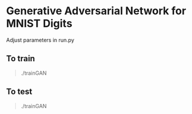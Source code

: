 Generative Adversarial Network for MNIST Digits
===============================================

Adjust parameters in run.py

To train
--------

> ./trainGAN


To test
-------

> ./trainGAN



